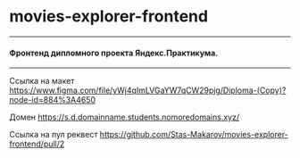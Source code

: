 # movies-explorer-frontend
_____
#### Фронтенд дипломного проекта Яндекс.Практикума. 
_____

Ссылка на макет https://www.figma.com/file/yWj4qImLVGaYW7qCW29pjg/Diploma-(Copy)?node-id=884%3A4650 

Домен https://s.d.domainname.students.nomoredomains.xyz/

Ссылка на пул реквест https://github.com/Stas-Makarov/movies-explorer-frontend/pull/2
